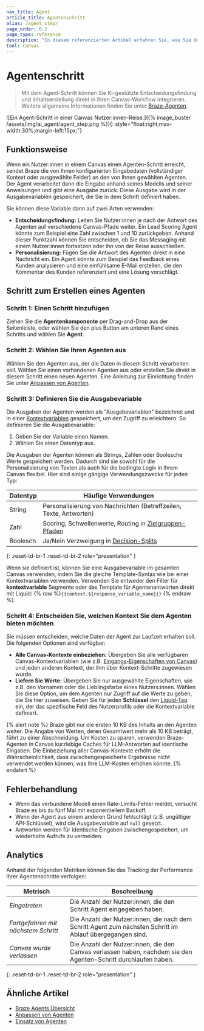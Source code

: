 ```yaml
---
nav_title: Agent
article_title: Agentenschritt
alias: /agent_step/
page_order: 0.2
page_type: reference
description: "In diesem referenzierten Artikel erfahren Sie, wie Sie den Agent-Schritt in Canvas verwenden, um Inhalte zu generieren oder intelligente Entscheidungen in Echtzeit zu treffen."
tool: Canvas
---
```


# Agentenschritt  

> Mit dem Agent-Schritt können Sie KI-gestützte Entscheidungsfindung und Inhaltserstellung direkt in Ihren Canvas-Workflow integrieren. Weitere allgemeine Informationen finden Sie unter [Braze-Agenten]({{site.baseurl}}/user_guide/brazeai/agents/). 

\![Ein Agent-Schritt in einer Canvas Nutzer:innen-Reise.]({% image_buster /assets/img/ai_agent/agent_step.png %}){: style="float:right;max-width:30%;margin-left:15px;"}

## Funktionsweise

Wenn ein Nutzer:innen in einem Canvas einen Agenten-Schritt erreicht, sendet Braze die von Ihnen konfigurierten Eingabedaten (vollständiger Kontext oder ausgewählte Felder) an den von Ihnen gewählten Agenten. Der Agent verarbeitet dann die Eingabe anhand seines Modells und seiner Anweisungen und gibt eine Ausgabe zurück. Diese Ausgabe wird in der Ausgabevariablen gespeichert, die Sie in dem Schritt definiert haben.

Sie können diese Variable dann auf zwei Arten verwenden:

- **Entscheidungsfindung:** Leiten Sie Nutzer:innen je nach der Antwort des Agenten auf verschiedene Canvas-Pfade weiter. Ein Lead Scoring Agent könnte zum Beispiel eine Zahl zwischen 1 und 10 zurückgeben. Anhand dieser Punktzahl können Sie entscheiden, ob Sie das Messaging mit einem Nutzer:innen fortsetzen oder ihn von der Reise ausschließen.
- **Personalisierung:** Fügen Sie die Antwort des Agenten direkt in eine Nachricht ein. Ein Agent könnte zum Beispiel das Feedback eines Kunden analysieren und eine einfühlsame E-Mail erstellen, die den Kommentar des Kunden referenziert und eine Lösung vorschlägt.

## Schritt zum Erstellen eines Agenten

### Schritt 1: Einen Schritt hinzufügen

Ziehen Sie die **Agentenkomponente** per Drag-and-Drop aus der Seitenleiste, oder wählen Sie den <i class="fas fa-plus-circle"></i> plus Button am unteren Rand eines Schritts und wählen Sie **Agent**.  

### Schritt 2: Wählen Sie Ihren Agenten aus  

Wählen Sie den Agenten aus, der die Daten in diesem Schritt verarbeiten soll. Wählen Sie einen vorhandenen Agenten aus oder erstellen Sie direkt in diesem Schritt einen neuen Agenten. Eine Anleitung zur Einrichtung finden Sie unter [Anpassen von Agenten]({{site.baseurl}}/user_guide/brazeai/agents/creating_agents/).

### Schritt 3: Definieren Sie die Ausgabevariable

Die Ausgaben der Agenten werden als "Ausgabevariablen" bezeichnet und in einer [Kontextvariablen]({{site.baseurl}}/user_guide/engagement_tools/canvas/canvas_components/context/#context-variable-types) gespeichert, um den Zugriff zu erleichtern. So definieren Sie die Ausgabevariable:

1. Geben Sie der Variable einen Namen.
2. Wählen Sie einen Datentyp aus. 

Die Ausgaben der Agenten können als Strings, Zahlen oder Boolesche Werte gespeichert werden. Dadurch sind sie sowohl für die Personalisierung von Texten als auch für die bedingte Logik in Ihrem Canvas flexibel. Hier sind einige gängige Verwendungszwecke für jeden Typ:

| Datentyp | Häufige Verwendungen |
| --- | --- |
| String | Personalisierung von Nachrichten (Betreffzeilen, Texte, Antworten) |
| Zahl | Scoring, Schwellenwerte, Routing in [Zielgruppen-Pfaden]({{site.baseurl}}/user_guide/engagement_tools/canvas/canvas_components/audience_paths) |
| Boolesch | Ja/Nein Verzweigung in [Decision-Splits]({{site.baseurl}}/user_guide/engagement_tools/canvas/canvas_components/decision_split) |
{: .reset-td-br-1 .reset-td-br-2 role="presentation" }

Wenn sie definiert ist, können Sie eine Ausgabevariable im gesamten Canvas verwenden, indem Sie die gleiche Template-Syntax wie bei einer Kontextvariablen verwenden. Verwenden Sie entweder den Filter für **kontextvariable** Segmente oder das Template für Agentenantworten direkt mit Liquid: {% raw %}`{{context.${response_variable_name}}}` {% endraw %}.

### Schritt 4: Entscheiden Sie, welchen Kontext Sie dem Agenten bieten möchten  

Sie müssen entscheiden, welche Daten der Agent zur Laufzeit erhalten soll. Die folgenden Optionen sind verfügbar:  

- **Alle Canvas-Kontexte einbeziehen:** Übergeben Sie alle verfügbaren Canvas-Kontextvariablen (wie z.B. [Eingangs-Eigenschaften von Canvas]({{site.baseurl}}/user_guide/engagement_tools/canvas/create_a_canvas/canvas_entry_properties_event_properties)) und jeden anderen Kontext, der ihm über Kontext-Schritte zugewiesen wurde.  
- **Liefern Sie Werte:** Übergeben Sie nur ausgewählte Eigenschaften, wie z.B. den Vornamen oder die Lieblingsfarbe eines Nutzers:innen. Wählen Sie diese Option, um dem Agenten nur Zugriff auf die Werte zu geben, die Sie hier zuweisen. Geben Sie für jeden **Schlüssel** den [Liquid-Tag]({{site.baseurl}}/user_guide/personalization_and_dynamic_content/liquid/supported_personalization_tags) ein, der das spezifische Feld des Nutzerprofils oder die Kontextvariable definiert.  

{% alert note %}
Braze gibt nur die ersten 10 KB des Inhalts an den Agenten weiter. Die Angabe von Werten, deren Gesamtwert mehr als 10 KB beträgt, führt zu einer Abschneidung. Um Kosten zu sparen, verwenden Braze-Agenten in Canvas kurzlebige Caches für LLM-Antworten auf identische Eingaben. Die Einbeziehung aller Canvas-Kontexte erhöht die Wahrscheinlichkeit, dass zwischengespeicherte Ergebnisse nicht verwendet werden können, was Ihre LLM-Kosten erhöhen könnte.
{% endalert %}

## Fehlerbehandlung  

- Wenn das verbundene Modell einen Rate-Limits-Fehler meldet, versucht Braze es bis zu fünf Mal mit exponentiellem Backoff.  
- Wenn der Agent aus einem anderen Grund fehlschlägt (z.B. ungültiger API-Schlüssel), wird die Ausgabevariable auf `null` gesetzt.  
- Antworten werden für identische Eingaben zwischengespeichert, um wiederholte Aufrufe zu vermeiden.  

## Analytics  

Anhand der folgenden Metriken können Sie das Tracking der Performance Ihrer Agentenschritte verfolgen:  

| Metrisch | Beschreibung |
| --- | --- |
| _Eingetreten_ | Die Anzahl der Nutzer:innen, die den Schritt Agent eingegeben haben. |
| _Fortgefahren mit nächstem Schritt_ | Die Anzahl der Nutzer:innen, die nach dem Schritt Agent zum nächsten Schritt im Ablauf übergegangen sind. |
| _Canvas wurde verlassen_ | Die Anzahl der Nutzer:innen, die den Canvas verlassen haben, nachdem sie den Agenten-Schritt durchlaufen haben. |
{: .reset-td-br-1 .reset-td-br-2 role="presentation" }

## Ähnliche Artikel  

- [Braze Agents Übersicht]({{site.baseurl}}/user_guide/brazeai/agents/)  
- [Anpassen von Agenten]({{site.baseurl}}/user_guide/brazeai/agents/creating_agents/)  
- [Einsatz von Agenten]({{site.baseurl}}/user_guide/brazeai/agents/deploying_agents/)  